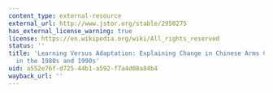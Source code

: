 ```yaml
---
content_type: external-resource
external_url: http://www.jstor.org/stable/2950275
has_external_license_warning: true
license: https://en.wikipedia.org/wiki/All_rights_reserved
status: ''
title: 'Learning Versus Adaptation: Explaining Change in Chinese Arms Control Policy
  in the 1980s and 1990s'
uid: a552e76f-d725-44b1-a592-f7a4d08a84b4
wayback_url: ''
---
```

